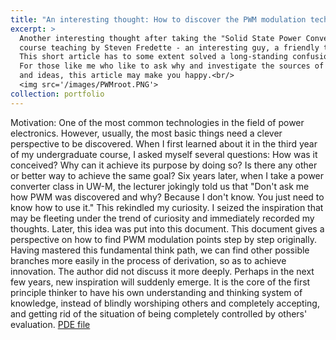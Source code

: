```yaml
---
title: "An interesting thought: How to discover the PWM modulation technology with a first principle thinking way?"
excerpt: >
  Another interesting thought after taking the "Solid State Power Conversion"
  course teaching by Steven Fredette - an interesting guy, a friendly teacher.
  This short article has to some extent solved a long-standing confusion in my heart.
  For those like me who like to ask why and investigate the sources of methods
  and ideas, this article may make you happy.<br/>
  <img src='/images/PWMroot.PNG'>
collection: portfolio
---
```



Motivation: One of the most common technologies in the field of power electronics. However, usually, the most
basic things need a clever perspective to be discovered. When I first learned about it in the third year of my
undergraduate course, I asked myself several questions: How was it conceived? Why can it achieve its purpose
by doing so? Is there any other or better way to achieve the same goal? Six years later, when I take a power
converter class in UW-M, the lecturer jokingly told us that "Don't ask me how PWM was discovered and why?
Because I don't know. You just need to know how to use it." This rekindled my curiosity. I seized the inspiration
that may be fleeting under the trend of curiosity and immediately recorded my thoughts. Later, this idea was put
into this document. This document gives a perspective on how to find PWM modulation points step by step
originally. Having mastered this fundamental think path, we can find other possible branches more easily in the
process of derivation, so as to achieve innovation. The author did not discuss it more deeply. Perhaps in the next
few years, new inspiration will suddenly emerge.
It is the core of the first principle thinker to have his own understanding and thinking system of knowledge,
instead of blindly worshiping others and completely accepting, and getting rid of the situation of being
completely controlled by others' evaluation.
[PDE file](https://drive.google.com/drive/folders/1_M95M1jmSKbqZlE7ssUEKUL85W-fpB_K?usp=share_link)
